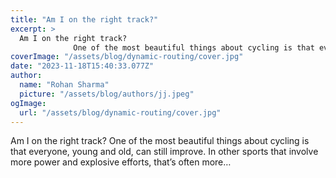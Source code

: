 ```yaml
---
title: "Am I on the right track?"
excerpt: >
  Am I on the right track?
              One of the most beautiful things about cycling is that everyone, young and old, can still improve. In other sports that involve more power and explosive efforts, t
coverImage: "/assets/blog/dynamic-routing/cover.jpg"
date: "2023-11-18T15:40:33.077Z"
author:
  name: "Rohan Sharma"
  picture: "/assets/blog/authors/jj.jpeg"
ogImage:
  url: "/assets/blog/dynamic-routing/cover.jpg"
---
```


Am I on the right track?
            One of the most beautiful things about cycling is that everyone, young and old, can still improve. In other sports that involve more power and explosive efforts, that’s often more…